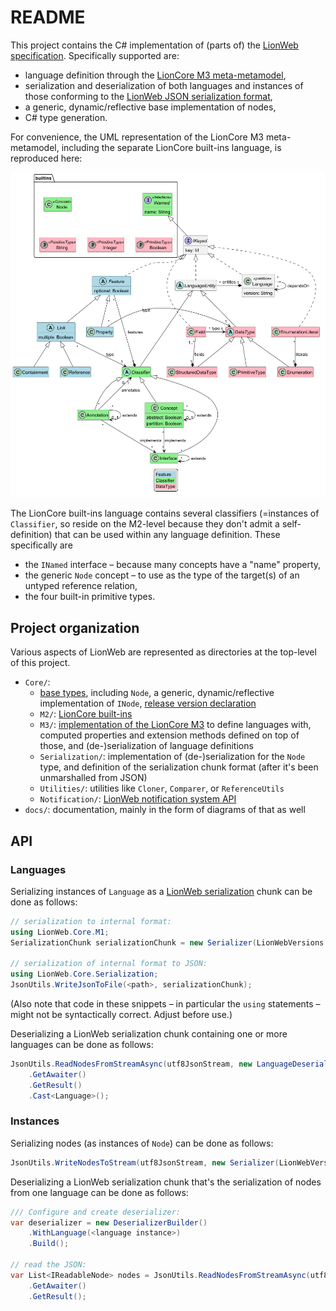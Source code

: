 # README

This project contains the C# implementation of (parts of) the [LionWeb specification](https://lionweb.io/specification/).
Specifically supported are:

* language definition through the [LionCore M3 meta-metamodel](hhttps://lionweb.io/specification/metametamodel/metametamodel.html),
* serialization and deserialization of both languages and instances of those conforming to the [LionWeb JSON serialization format](https://lionweb.io/specification/serialization/serialization.html),
* a generic, dynamic/reflective base implementation of nodes,
* C# type generation.

For convenience, the UML representation of the LionCore M3 meta-metamodel, including the separate LionCore built-ins language, is reproduced here:

![A UML representation of the LionCore M3 meta-metamodel and LionCore built-ins](docs/metametamodel-with-complete-builtins.png)

The LionCore built-ins language contains several classifiers (=instances of `Classifier`, so reside on the M2-level because they don't admit a self-definition) that can be used within any language definition.
These specifically are

* the `INamed` interface – because many concepts have a "name" property,
* the generic `Node` concept – to use as the type of the target(s) of an untyped reference relation,
* the four built-in primitive types.


## Project organization

Various aspects of LionWeb are represented as directories at the top-level of this project.

* `Core/`:
    * [base types](Core/BaseTypes.cs), including `Node`, a generic, dynamic/reflective implementation of `INode`, [release version declaration](Core/LionWebVersions.cs)
    * `M2/`: [LionCore built-ins](Core/M2/IBuiltInsLanguage.cs)
    * `M3/`: [implementation of the LionCore M3](Core/M3/Types.cs) to define languages with, computed properties and extension methods defined on top of those, and (de-)serialization of language definitions
	* `Serialization/`: implementation of (de-)serialization for the `Node` type, and definition of the serialization chunk format (after it's been unmarshalled from JSON)
    * `Utilities/`: utilities like `Cloner`, `Comparer`, or `ReferenceUtils`
    * `Notification/`: [LionWeb notification system API](../../docs/LionWeb-notification-api.pdf)
* `docs/`: documentation, mainly in the form of diagrams of that as well


## API

### Languages

Serializing instances of `Language` as a [LionWeb serialization](https://lionweb.io/specification/serialization/serialization.html) chunk can be done as follows:

```csharp
// serialization to internal format:
using LionWeb.Core.M1;
SerializationChunk serializationChunk = new Serializer(LionWebVersions.Current).SerializeToChunk(languages);

// serialization of internal format to JSON:
using LionWeb.Core.Serialization;
JsonUtils.WriteJsonToFile(<path>, serializationChunk);
```

(Also note that code in these snippets – in particular the `using` statements – might not be syntactically correct.
 Adjust before use.)

Deserializing a LionWeb serialization chunk containing one or more languages can be done as follows:

```csharp
JsonUtils.ReadNodesFromStreamAsync(utf8JsonStream, new LanguageDeserializer(LionWebVersions.Current))
    .GetAwaiter()
    .GetResult()
    .Cast<Language>();
```


### Instances

Serializing nodes (as instances of `Node`) can be done as follows:

```csharp
JsonUtils.WriteNodesToStream(utf8JsonStream, new Serializer(LionWebVersions.Current), <nodes>)
```

Deserializing a LionWeb serialization chunk that's the serialization of nodes from one language can be done as follows:

```csharp
/// Configure and create deserializer:
var deserializer = new DeserializerBuilder()
    .WithLanguage(<language instance>)
    .Build();

// read the JSON:
var List<IReadableNode> nodes = JsonUtils.ReadNodesFromStreamAsync(utf8JsonStream, deserializer)
    .GetAwaiter()
    .GetResult();
```
